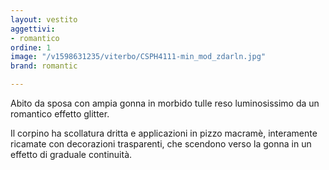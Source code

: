 ```yaml
---
layout: vestito
aggettivi:
- romantico
ordine: 1
image: "/v1598631235/viterbo/CSPH4111-min_mod_zdarln.jpg"
brand: romantic

---
```

Abito da sposa con ampia gonna in morbido tulle reso luminosissimo da un romantico effetto glitter.

Il corpino ha scollatura dritta e applicazioni in pizzo macramè, interamente ricamate con decorazioni trasparenti, che scendono verso la gonna in un effetto di graduale continuità.